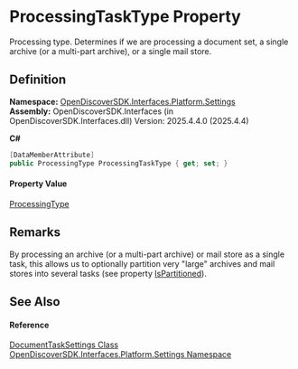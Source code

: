 # ProcessingTaskType Property


Processing type. Determines if we are processing a document set, a single archive (or a multi-part archive), or a single mail store.



## Definition
**Namespace:** <a href="a4de3d25-b44d-10c7-9f7b-6e96e612f300">OpenDiscoverSDK.Interfaces.Platform.Settings</a>  
**Assembly:** OpenDiscoverSDK.Interfaces (in OpenDiscoverSDK.Interfaces.dll) Version: 2025.4.4.0 (2025.4.4)

**C#**
``` C#
[DataMemberAttribute]
public ProcessingType ProcessingTaskType { get; set; }
```



#### Property Value
<a href="2182f6cf-90da-71c0-f7fc-a855a4bef198">ProcessingType</a>

## Remarks
By processing an archive (or a multi-part archive) or mail store as a single task, this allows us to optionally partition very "large" archives and mail stores into several tasks (see property <a href="8721b0d5-6f3d-0bf8-b986-7d8fa6fe0f01">IsPartitioned</a>).

## See Also


#### Reference
<a href="15834f2e-5778-5912-a2cc-a92e9d2e78fb">DocumentTaskSettings Class</a>  
<a href="a4de3d25-b44d-10c7-9f7b-6e96e612f300">OpenDiscoverSDK.Interfaces.Platform.Settings Namespace</a>  
